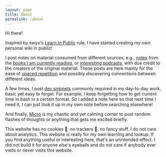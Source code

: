 ```yaml
---
layout: page
title: About
permalink: /about
---
```


Hi there!

Inspired by swyx's [Learn In Public](https://www.swyx.io/learn-in-public) rule, I have started creating my own personal wiki in public!

I post notes on material consumed from different sources, e.g., [notes](/tags/book-notes) from the [books I am currently reading](/bookshelf), or [interesting podcasts](/tags/podcast-notes), with due credit to the creators of the original material. These posts are here mainly for the ease of [spaced repetition](https://en.wikipedia.org/wiki/Spaced_repetition) and possibly discovering connections between different ideas.

A few times, I post [dev snippets](/tags/dev) commonly required in my day-to-day work, basic yet easy to forget. For example, I keep forgetting how to get current time in bash in a certain format. So I added a note here so that next time I need it, I can just look it up in my own note before searching elsewhere!

And finally, [Micro](/micro) is my chaotic and yet calming corner to post random flashes of thoughts or anything that gets me excited briefly.

This website has no cookies 🍪, no trackers 🐾, no fancy stuff. I do not care about analytics. This website is really for my own learning and lookup. If you find anything useful or interesting here, that's an unintended effect. I did not build it for anyone else's eyeballs and do not care if anybody ever visits or never visits this website.